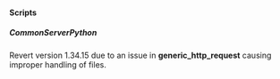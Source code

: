 
#### Scripts

##### CommonServerPython

Revert version 1.34.15 due to an issue in **generic_http_request** causing improper handling of files.
